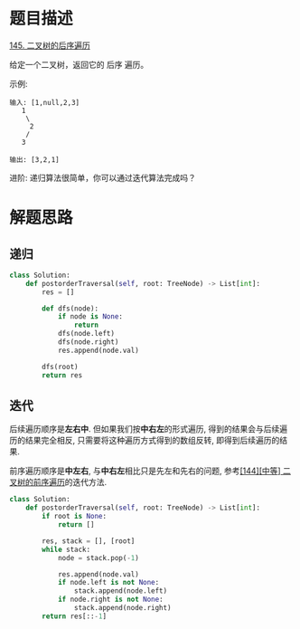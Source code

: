 # 题目描述

[145. 二叉树的后序遍历](https://leetcode-cn.com/problems/binary-tree-postorder-traversal/)

给定一个二叉树，返回它的 后序 遍历。

示例:
```
输入: [1,null,2,3]  
   1
    \
     2
    /
   3

输出: [3,2,1]
```

进阶: 递归算法很简单，你可以通过迭代算法完成吗？

# 解题思路

## 递归

```python
class Solution:
    def postorderTraversal(self, root: TreeNode) -> List[int]:
        res = []

        def dfs(node):
            if node is None:
                return
            dfs(node.left)
            dfs(node.right)
            res.append(node.val)

        dfs(root)
        return res
```

## 迭代

后续遍历顺序是**左右中**. 但如果我们按**中右左**的形式遍历, 得到的结果会与后续遍历的结果完全相反, 只需要将这种遍历方式得到的数组反转, 即得到后续遍历的结果.

前序遍历顺序是**中左右**, 与**中右左**相比只是先左和先右的问题, 参考[[144][中等] 二叉树的前序遍历](/docs/problems/树/144-二叉树的前序遍历.md)的迭代方法.

```python
class Solution:
    def postorderTraversal(self, root: TreeNode) -> List[int]:
        if root is None:
            return []

        res, stack = [], [root]
        while stack:
            node = stack.pop(-1)

            res.append(node.val)
            if node.left is not None:
                stack.append(node.left)
            if node.right is not None:
                stack.append(node.right)
        return res[::-1]
```
